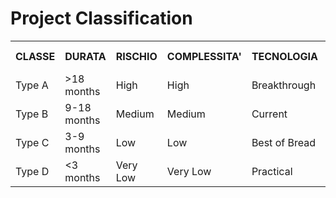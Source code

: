# Project Classification

<table>
    <tr>
        <th>CLASSE</th>
        <th>DURATA</th>
        <th>RISCHIO</th>
        <th>COMPLESSITA'</th>
        <th>TECNOLOGIA</th>
        <th>PROBABILITA' DI PROBLEMI</th>
    </tr>
    <tr>
        <td>Type A</td>
        <td>&gt18 months</td>
        <td>High</td>
        <td>High</td>
        <td>Breakthrough</td>
        <td>Certain</td>
    </tr>
    <tr>
        <td>Type B</td>
        <td>9-18 months</td>
        <td>Medium</td>
        <td>Medium</td>
        <td>Current</td>
        <td>Likely</td>
    </tr>
    <tr>
        <td>Type C</td>
        <td>3-9 months</td>
        <td>Low</td>
        <td>Low</td>
        <td>Best of Bread</td>
        <td>Unlikely</td>
    </tr>
    <tr>
        <td>Type D</td>
        <td>&lt3 months</td>
        <td>Very Low</td>
        <td>Very Low</td>
        <td>Practical</td>
        <td>Few</td>
    </tr>
</table>